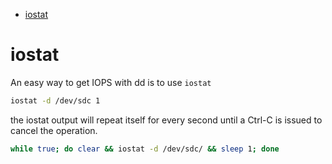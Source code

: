 <!--ts-->
   * [iostat](#iostat)

<!-- Added by: gil_diy, at: Sun 02 Oct 2022 09:17:51 IDT -->

<!--te-->

# iostat

An easy way to get IOPS with dd is to use `iostat` 

```bash
iostat -d /dev/sdc 1
```

the iostat output will repeat itself for every second until a Ctrl-C is issued to cancel the operation.

```bash
while true; do clear && iostat -d /dev/sdc/ && sleep 1; done
```